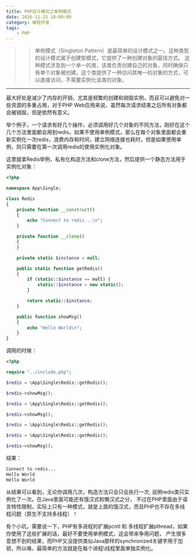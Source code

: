 ```yaml
---
title: PHP设计模式之单例模式
date: 2016-11-25 18:00:00
category: 编程开发
tags: 
    - PHP
---
```


>>单例模式（Singleton Pattern）是最简单的设计模式之一。这种类型的设计模式属于创建型模式，它提供了一种创建对象的最佳方式。
 这种模式涉及到一个单一的类，该类负责创建自己的对象，同时确保只有单个对象被创建。这个类提供了一种访问其唯一的对象的方式，可以直接访问，不需要实例化该类的对象。
----

最大好处是减少了内存的开销，尤其是频繁的创建和销毁实例，而且可以避免对一些资源的多重占用，对于PHP Web应用来说，虽然每次请求结束之后所有对象都会被销毁，但是依然有意义。

举个例子，一个请求有好几个操作，必须调用好几个对象的不同方法，刚好在这个几个方法里面都会用到redis，如果不使用单例模式，那么在每个对象里面都会重新实例化一次redis，浪费内存和时间，建立网络连接也耗时，但是如果使用单例，则只需要在第一次调用redis的使用实例化对象。

<!--more-->

这里就拿Redis举例，私有化构造方法和clone方法，然后提供一个静态方法用于实例化对象：
```php
<?php

namespace App\Single;

class Redis
{
    private function __construct()
    {
        echo "Connect to redis...\n";
    }

    private function __clone()
    {
    }

    private static $instance = null;

    public static function getRedis()
    {
        if (static::$instance == null) {
            static::$instance = new static();
        }

        return static::$instance;
    }

    public function showMsg()
    {
        echo "Hello World\n";
    }
}
```
调用的时候：
```php
<?php

require "../include.php";

$redis = \App\Single\Redis::getRedis();

$redis->showMsg();

$redis = \App\Single\Redis::getRedis();

$redis->showMsg();

$redis = \App\Single\Redis::getRedis();

$redis = \App\Single\Redis::getRedis();

$redis->showMsg();
```

结果：
```php
Connect to redis...
Hello World
Hello World
```

从结果可以看到，无论你调用几次，构造方法只会只会执行一次, 说明redis类只实例化了一次。在Java里面可能还有饿汉式和懒汉式之分，
不过在PHP里面由于语言特性限制，实际上只有一种模式，就是上面的饿汉式，而且PHP也不存在多线程问题（原生不支持多线程）！

有个小坑，需要说一下，PHP有多进程的扩展pcntl 和 多线程扩展pthread，如果你使用了这些扩展的话，最好不要使用单例模式，这会带来争用问题，
产生很多意想不到的结果，而PHP又没提供类似Java那样的synchronized关键字用于加锁，所以咯，最简单的方法就是在每个进程\线程里面单独实例化。
